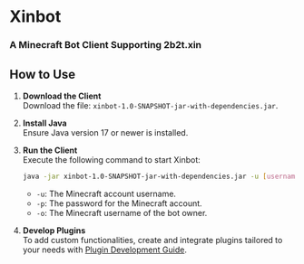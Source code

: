 # Xinbot  
### A Minecraft Bot Client Supporting 2b2t.xin  

## How to Use  

1. **Download the Client**  
   Download the file: `xinbot-1.0-SNAPSHOT-jar-with-dependencies.jar`.  

2. **Install Java**  
   Ensure Java version 17 or newer is installed.  

3. **Run the Client**  
   Execute the following command to start Xinbot:  
   ```bash
   java -jar xinbot-1.0-SNAPSHOT-jar-with-dependencies.jar -u [username] -p [password] -o [owner]
   ```
   - `-u`: The Minecraft account username.  
   - `-p`: The password for the Minecraft account.  
   - `-o`: The Minecraft username of the bot owner.  

4. **Develop Plugins**  
   To add custom functionalities, create and integrate plugins tailored to your needs with [Plugin Development Guide](PDG.md).  
